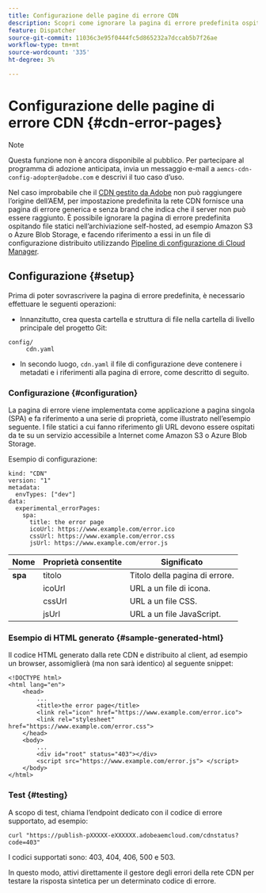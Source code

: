 ```yaml
---
title: Configurazione delle pagine di errore CDN
description: Scopri come ignorare la pagina di errore predefinita ospitando file statici nell’archiviazione self-hosted, ad esempio Amazon S3 o Azure Blob Storage, e facendo riferimento a essi in un file di configurazione distribuito utilizzando la pipeline di configurazione di Cloud Manager.
feature: Dispatcher
source-git-commit: 11036c3e95f0444fc5d865232a7dccab5b7f26ae
workflow-type: tm+mt
source-wordcount: '335'
ht-degree: 3%

---
```



# Configurazione delle pagine di errore CDN {#cdn-error-pages}

>[!NOTE]
>Questa funzione non è ancora disponibile al pubblico. Per partecipare al programma di adozione anticipata, invia un messaggio e-mail a `aemcs-cdn-config-adopter@adobe.com` e descrivi il tuo caso d’uso.

Nel caso improbabile che il [CDN gestito da Adobe](/help/implementing/dispatcher/cdn.md#aem-managed-cdn) non può raggiungere l’origine dell’AEM, per impostazione predefinita la rete CDN fornisce una pagina di errore generica e senza brand che indica che il server non può essere raggiunto. È possibile ignorare la pagina di errore predefinita ospitando file statici nell’archiviazione self-hosted, ad esempio Amazon S3 o Azure Blob Storage, e facendo riferimento a essi in un file di configurazione distribuito utilizzando [Pipeline di configurazione di Cloud Manager](/help/implementing/cloud-manager/configuring-pipelines/introduction-ci-cd-pipelines.md#config-deployment-pipeline).

## Configurazione {#setup}

Prima di poter sovrascrivere la pagina di errore predefinita, è necessario effettuare le seguenti operazioni:

* Innanzitutto, crea questa cartella e struttura di file nella cartella di livello principale del progetto Git:

```
config/
     cdn.yaml
```

* In secondo luogo, `cdn.yaml` il file di configurazione deve contenere i metadati e i riferimenti alla pagina di errore, come descritto di seguito.

### Configurazione {#configuration}

La pagina di errore viene implementata come applicazione a pagina singola (SPA) e fa riferimento a una serie di proprietà, come illustrato nell’esempio seguente.  I file statici a cui fanno riferimento gli URL devono essere ospitati da te su un servizio accessibile a Internet come Amazon S3 o Azure Blob Storage.

Esempio di configurazione:

```
kind: "CDN"
version: "1"
metadata:
  envTypes: ["dev"]
data:
  experimental_errorPages:
    spa:
      title: the error page
      icoUrl: https://www.example.com/error.ico
      cssUrl: https://www.example.com/error.css
      jsUrl: https://www.example.com/error.js
```

| Nome | Proprietà consentite | Significato |
|-----------|--------------------------|-------------|
| **spa** | titolo | Titolo della pagina di errore. |
|     | icoUrl | URL a un file di icona. |
|     | cssUrl | URL a un file CSS. |
|     | jsUrl | URL a un file JavaScript. |

### Esempio di HTML generato {#sample-generated-html}

Il codice HTML generato dalla rete CDN e distribuito al client, ad esempio un browser, assomiglierà (ma non sarà identico) al seguente snippet:

```
<!DOCTYPE html>
<html lang="en">
    <head>
        ...
        <title>the error page</title>
        <link rel="icon" href="https://www.example.com/error.ico">
        <link rel="stylesheet" href="https://www.example.com/error.css">
    </head>
    <body>
        ...
        <div id="root" status="403"></div>
        <script src="https://www.example.com/error.js"> </script>
    </body>
</html>
```

### Test {#testing}

A scopo di test, chiama l’endpoint dedicato con il codice di errore supportato, ad esempio:

```
curl "https://publish-pXXXXX-eXXXXXX.adobeaemcloud.com/cdnstatus?code=403"
```

I codici supportati sono: 403, 404, 406, 500 e 503.

In questo modo, attivi direttamente il gestore degli errori della rete CDN per testare la risposta sintetica per un determinato codice di errore.
